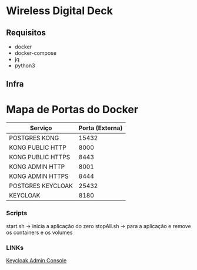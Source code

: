 # Wireless Digital Deck

## Requisitos

* docker
* docker-compose
* jq
* python3

## Infra

# Mapa de Portas do Docker

| Serviço | Porta (Externa) |
| ----------- | ----------- |
| POSTGRES KONG | 15432 |
| KONG PUBLIC HTTP | 8000 |
| KONG PUBLIC HTTPS | 8443 |
| KONG ADMIN HTTP | 8001 |
| KONG ADMIN HTTPS | 8444 |
| POSTGRES KEYCLOAK | 25432 |
| KEYCLOAK | 8180 |

### Scripts

start.sh -> inicia a aplicação do zero
stopAll.sh -> para a aplicação e remove os containers e os volumes

### LINKs

[Keycloak Admin Console](http://localhost:8180)